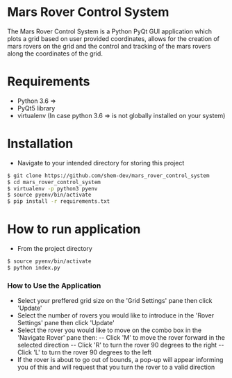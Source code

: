 # Mars Rover Control System

The Mars Rover Control System is a Python PyQt GUI application which plots a grid based on user provided coordinates, allows for the creation of mars rovers on the grid and the control and tracking of the mars rovers along the coordinates of the grid. 


# Requirements
  - Python 3.6 =>
  - PyQt5 library 
  - virtualenv (In case python 3.6 => is not globally installed on your system)

# Installation

 - Navigate to your intended directory for storing this project
```sh
$ git clone https://github.com/shem-dev/mars_rover_control_system
$ cd mars_rover_control_system
$ virtualenv -p python3 pyenv
$ source pyenv/bin/activate
$ pip install -r requirements.txt
```

# How to run application
 - From the project directory
```sh
$ source pyenv/bin/activate
$ python index.py
```

### How to Use  the Application

- Select your preffered grid size on the 'Grid Settings' pane then click 'Update'
- Select the number of rovers you would like to introduce in the 'Rover Settings' pane then click 'Update'
- Select the rover you would like to move on the combo box in the 'Navigate Rover' pane then:
-- Click 'M' to move the rover forward in the selected direction
-- Click 'R' to turn the rover 90 degrees to the right
-- Click 'L' to turn the rover 90 degrees to the left
- If the rover is about to go out of bounds, a pop-up will appear informing you of this and will request that you turn the rover to a valid direction

